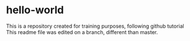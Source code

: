 # hello-world
This is a repository created for training purposes, following github tutorial
This readme file was edited on a branch, different than master.
